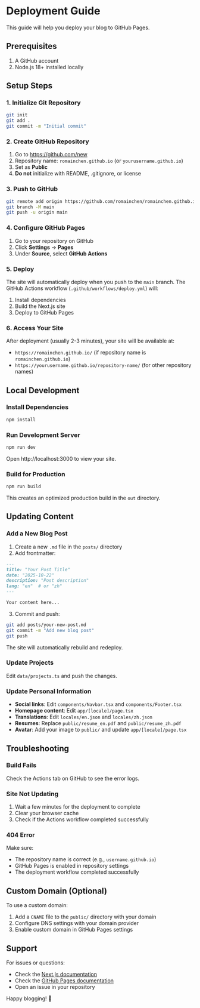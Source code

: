 # Deployment Guide

This guide will help you deploy your blog to GitHub Pages.

## Prerequisites

1. A GitHub account
2. Node.js 18+ installed locally

## Setup Steps

### 1. Initialize Git Repository

```bash
git init
git add .
git commit -m "Initial commit"
```

### 2. Create GitHub Repository

1. Go to https://github.com/new
2. Repository name: `romainchen.github.io` (or `yourusername.github.io`)
3. Set as **Public**
4. **Do not** initialize with README, .gitignore, or license

### 3. Push to GitHub

```bash
git remote add origin https://github.com/romainchen/romainchen.github.io.git
git branch -M main
git push -u origin main
```

### 4. Configure GitHub Pages

1. Go to your repository on GitHub
2. Click **Settings** → **Pages**
3. Under **Source**, select **GitHub Actions**

### 5. Deploy

The site will automatically deploy when you push to the `main` branch. The GitHub Actions workflow (`.github/workflows/deploy.yml`) will:

1. Install dependencies
2. Build the Next.js site
3. Deploy to GitHub Pages

### 6. Access Your Site

After deployment (usually 2-3 minutes), your site will be available at:
- `https://romainchen.github.io/` (if repository name is `romainchen.github.io`)
- `https://yourusername.github.io/repository-name/` (for other repository names)

## Local Development

### Install Dependencies

```bash
npm install
```

### Run Development Server

```bash
npm run dev
```

Open http://localhost:3000 to view your site.

### Build for Production

```bash
npm run build
```

This creates an optimized production build in the `out` directory.

## Updating Content

### Add a New Blog Post

1. Create a new `.md` file in the `posts/` directory
2. Add frontmatter:

```markdown
---
title: "Your Post Title"
date: "2025-10-22"
description: "Post description"
lang: "en"  # or "zh"
---

Your content here...
```

3. Commit and push:

```bash
git add posts/your-new-post.md
git commit -m "Add new blog post"
git push
```

The site will automatically rebuild and redeploy.

### Update Projects

Edit `data/projects.ts` and push the changes.

### Update Personal Information

- **Social links**: Edit `components/Navbar.tsx` and `components/Footer.tsx`
- **Homepage content**: Edit `app/[locale]/page.tsx`
- **Translations**: Edit `locales/en.json` and `locales/zh.json`
- **Resumes**: Replace `public/resume_en.pdf` and `public/resume_zh.pdf`
- **Avatar**: Add your image to `public/` and update `app/[locale]/page.tsx`

## Troubleshooting

### Build Fails

Check the Actions tab on GitHub to see the error logs.

### Site Not Updating

1. Wait a few minutes for the deployment to complete
2. Clear your browser cache
3. Check if the Actions workflow completed successfully

### 404 Error

Make sure:
- The repository name is correct (e.g., `username.github.io`)
- GitHub Pages is enabled in repository settings
- The deployment workflow completed successfully

## Custom Domain (Optional)

To use a custom domain:

1. Add a `CNAME` file to the `public/` directory with your domain
2. Configure DNS settings with your domain provider
3. Enable custom domain in GitHub Pages settings

## Support

For issues or questions:
- Check the [Next.js documentation](https://nextjs.org/docs)
- Check the [GitHub Pages documentation](https://docs.github.com/en/pages)
- Open an issue in your repository

Happy blogging! 🎉

